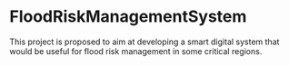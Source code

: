 # FloodRiskManagementSystem
This project is proposed to aim at developing a smart digital system that would be useful for flood risk management in some critical regions.
